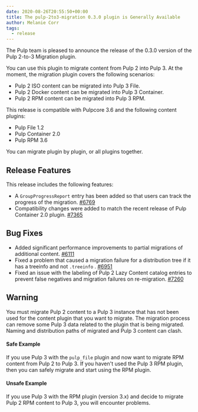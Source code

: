 ```yaml
---
date: 2020-08-26T20:55:50+00:00
title: The pulp-2to3-migration 0.3.0 plugin is Generally Available
author: Melanie Corr
tags:
  - release
---
```

<!-- more -->
The Pulp team is pleased to announce the release of the 0.3.0 version of the Pulp 2-to-3 Migration plugin.

You can use this plugin to migrate content from Pulp 2 into Pulp 3. At the moment, the migration plugin covers the following scenarios:

* Pulp 2 ISO content can be migrated into Pulp 3 File.
* Pulp 2 Docker content can be migrated into Pulp 3 Container.
* Pulp 2 RPM content can be migrated into Pulp 3 RPM.

This release is compatible with Pulpcore 3.6 and the following content plugins:

* Pulp File 1.2
* Pulp Container 2.0
* Pulp RPM 3.6

You can migrate plugin by plugin, or all plugins together.

## Release Features

This release includes the following features:

* A `GroupProgressReport` entry has been added so that users can track the progress of the migration. [#6769](https://pulp.plan.io/issues/6769)
* Compatibility changes were added to match the recent release of Pulp Container 2.0 plugin. [#7365](https://pulp.plan.io/issues/7365)

## Bug Fixes

* Added significant performance improvements to partial migrations of additional content. [#6111](https://pulp.plan.io/issues/6111)
* Fixed a problem that caused a migration failure for a distribution tree if it has a treeinfo and not `.treeinfo` . [#6951](https://pulp.plan.io/issues/6951)
* Fixed an issue with the labeling of Pulp 2 Lazy Content catalog entries to prevent false negatives and migration failures on re-migration. [#7260](https://pulp.plan.io/issues/7260)

## Warning

You must migrate Pulp 2 content to a Pulp 3 instance that has not been used for the content plugin that you want to migrate. The migration process can remove some Pulp 3 data related to the plugin that is being migrated. Naming and distribution paths of migrated and Pulp 3 content can clash.

#### Safe Example

If you use Pulp 3 with the `pulp_file` plugin and now want to migrate RPM content from Pulp 2 to Pulp 3. If you haven't used the Pulp 3 RPM plugin, then you can safely migrate and start using the RPM plugin.

#### Unsafe Example

If you use Pulp 3 with the RPM plugin (version 3.x) and decide to migrate Pulp 2 RPM content to Pulp 3, you will encounter problems.
